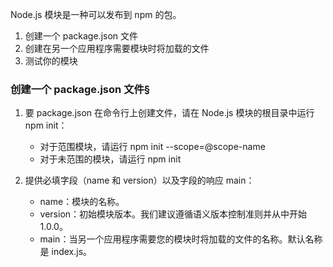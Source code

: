 Node.js 模块是一种可以发布到 npm 的包。

1. 创建一个 package.json 文件
2. 创建在另一个应用程序需要模块时将加载的文件
3. 测试你的模块

### 创建一个 package.json 文件§

1.  要 package.json 在命令行上创建文件，请在 Node.js 模块的根目录中运行 npm init：

    - 对于范围模块，请运行 npm init --scope=@scope-name
    - 对于未范围的模块，请运行 npm init

1.  提供必填字段（name 和 version）以及字段的响应 main：

    - name：模块的名称。
    - version：初始模块版本。我们建议遵循语义版本控制准则并从中开始 1.0.0。
    - main：当另一个应用程序需要您的模块时将加载的文件的名称。默认名称是 index.js。

